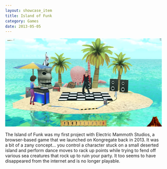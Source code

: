 ```yaml
---
layout: showcase_item
title: Island of Funk
category: Games
date: 2013-05-05
---
```


![](/assets/images/showcase/iof.jpg)

The Island of Funk was my first project with Electric Mammoth Studios, a browser-based game that we launched on Kongregate back in 2013. It was a bit of a zany concept... you control a character stuck on a small deserted island and perform dance moves to rack up points while trying to fend off various sea creatures that rock up to ruin your party. It too seems to have disappeared from the internet and is no longer playable.